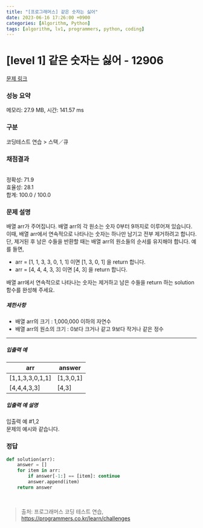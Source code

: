 ```yaml
---
title: "[프로그래머스] 같은 숫자는 싫어"
date: 2023-06-16 17:26:00 +0900
categories: [Algorithm, Python]
tags: [algorithm, lv1, programmers, python, coding]
---
```


# [level 1] 같은 숫자는 싫어 - 12906

[문제 링크](https://school.programmers.co.kr/learn/courses/30/lessons/12906)

### 성능 요약

메모리: 27.9 MB, 시간: 141.57 ms

### 구분

코딩테스트 연습 > 스택／큐

### 채점결과

<br/>정확성: 71.9<br/>효율성: 28.1<br/>합계: 100.0 / 100.0

### 문제 설명

<p>배열 arr가 주어집니다. 배열 arr의 각 원소는 숫자 0부터 9까지로 이루어져 있습니다. 이때, 배열 arr에서 연속적으로 나타나는 숫자는 하나만 남기고 전부 제거하려고 합니다. 단, 제거된 후 남은 수들을 반환할 때는 배열 arr의 원소들의 순서를 유지해야 합니다. 예를 들면,</p>

<ul>
<li>arr = [1, 1, 3, 3, 0, 1, 1] 이면 [1, 3, 0, 1] 을 return 합니다.</li>
<li>arr = [4, 4, 4, 3, 3] 이면 [4, 3] 을 return 합니다.</li>
</ul>

<p>배열 arr에서 연속적으로 나타나는 숫자는 제거하고 남은 수들을 return 하는 solution 함수를 완성해 주세요.</p>

<h5>제한사항</h5>

<ul>
<li>배열 arr의 크기 : 1,000,000 이하의 자연수</li>
<li>배열 arr의 원소의 크기 : 0보다 크거나 같고 9보다 작거나 같은 정수</li>
</ul>

<hr>

<h5>입출력 예</h5>

| arr             | answer    |
|-----------------|-----------|
| [1,1,3,3,0,1,1] | [1,3,0,1] |
| [4,4,4,3,3]     | [4,3]     |

<h5>입출력 예 설명</h5>

<p>입출력 예 #1,2<br>
문제의 예시와 같습니다.</p>

### 정답

```python
def solution(arr):
    answer = []
    for item in arr:
        if answer[-1:] == [item]: continue
        answer.append(item)
    return answer
```

<br/>

> 출처: 프로그래머스 코딩 테스트 연습, https://programmers.co.kr/learn/challenges
